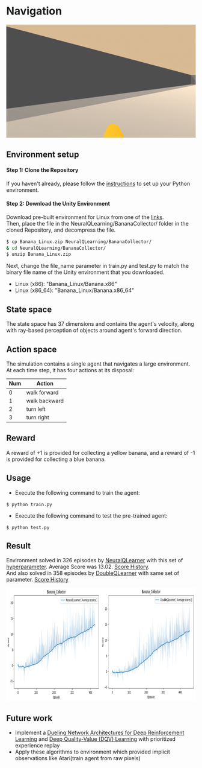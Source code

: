 # Navigation

<p align="center">
    <img src="../Content/banana_collector_test.gif" height="300px">
</p>

## Environment setup

#### Step 1: Clone the Repository
If you haven't already, please follow the [instructions](https://github.com/dganbold/deep_reinforcement_learning) to set up your Python environment.

#### Step 2: Download the Unity Environment
Download pre-built environment for Linux from one of the [links](https://s3-us-west-1.amazonaws.com/udacity-drlnd/P1/Banana/Banana_Linux.zip).<br />
Then, place the file in the NeuralQLearning/BananaCollector/ folder in the cloned Repository, and decompress the file.<br />

```bash
$ cp Banana_Linux.zip NeuralQLearning/BananaCollector/
& cd NeuralQLearning/BananaCollector/
$ unzip Banana_Linux.zip
```
Next, change the file_name parameter in train.py and test.py to match the binary file name of the Unity environment that you downloaded.
- Linux (x86): "Banana_Linux/Banana.x86"
- Linux (x86_64): "Banana_Linux/Banana.x86_64"

## State space
The state space has 37 dimensions and contains the agent's velocity, along with ray-based perception of objects around agent's forward direction.

## Action space
The simulation contains a single agent that navigates a large environment. At each time step, it has four actions at its disposal:

Num | Action        |
----|---------------|
0   | walk forward  |
1   | walk backward |
2   | turn left     |
3   | turn right    |

## Reward
A reward of +1 is provided for collecting a yellow banana, and a reward of -1 is provided for collecting a blue banana.

## Usage

- Execute the following command to train the agent:

```
$ python train.py
```

- Execute the following command to test the pre-trained agent:

```
$ python test.py
```

## Result
Environment solved in 326 episodes by [NeuralQLearner](https://github.com/dganbold/deep_reinforcement_learning/blob/master/NeuralQLearning/Agent/NeuralQLearner.py) with this set of [hyperparameter](https://github.com/dganbold/deep_reinforcement_learning/blob/master/NeuralQLearning/BananaCollector/config.py). Average Score was 13.02. [Score History](https://github.com/dganbold/deep_reinforcement_learning/blob/master/NeuralQLearning/BananaCollector/scores/NeuralQLearner_Banana_Collector_trained_426_episodes.csv).<br />
And also solved in 358 episodes by [DoubleQLearner](https://github.com/dganbold/deep_reinforcement_learning/blob/master/NeuralQLearning/Agent/NeuralQLearner.py) with same set of parameter. [Score History](https://github.com/dganbold/deep_reinforcement_learning/blob/master/NeuralQLearning/BananaCollector/scores/DoubleQLearner_Banana_Collector_trained_458_episodes.csv)

<p align="center">
    <img src="./scores/Vanila_vs_Double_QLearner_Banana_Collector.png" height="300px">
</p>

## Future work
- Implement a [Dueling Network Architectures for Deep Reinforcement Learning](https://arxiv.org/abs/1511.06581) and [Deep Quality-Value (DQV) Learning](https://arxiv.org/abs/1810.00368) with prioritized experience replay
- Apply these algorithms to environment which provided implicit observations like Atari(train agent from raw pixels)
